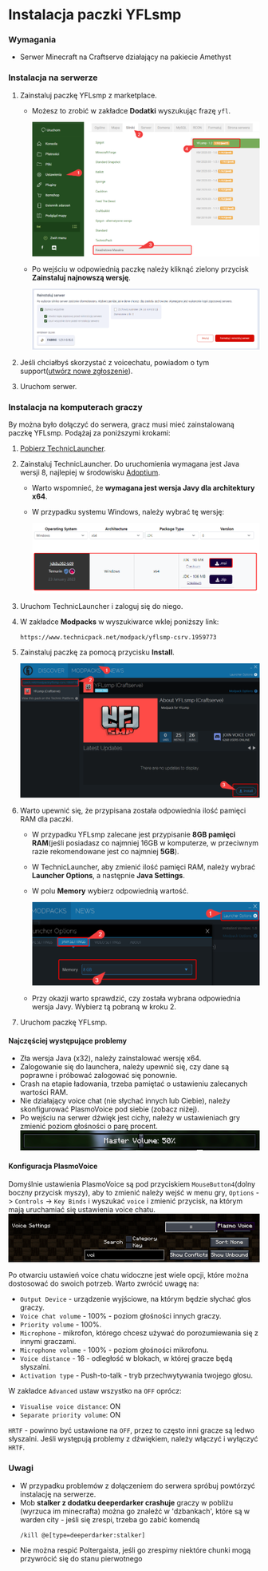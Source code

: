 # Instalacja paczki YFLsmp

### Wymagania

* Serwer Minecraft na Craftserve działający na pakiecie Amethyst 

<a id="server"></a>
### Instalacja na serwerze

1. Zainstaluj paczkę YFLsmp z marketplace.
    - Możesz to zrobić w zakładce **Dodatki** wyszukując frazę `yfl`.

      ![image](img/bettermc/select_yfl_engine.png)
    - Po wejściu w odpowiednią paczkę należy kliknąć zielony przycisk **Zainstaluj najnowszą wersję**.

      ![image](img/bettermc/save_engine.png)

2. Jeśli chciałbyś skorzystać z voicechatu, powiadom o tym support([utwórz nowe zgłoszenie](https://craftserve.com/contact)).
3. Uruchom serwer.

<a id="client"></a>
### Instalacja na komputerach graczy

By można było dołączyć do serwera, gracz musi mieć zainstalowaną paczkę YFLsmp. Podążaj za poniższymi krokami:
1. [Pobierz TechnicLauncher](https://www.technicpack.net/download).
2. Zainstaluj TechnicLauncher. Do uruchomienia wymagana jest Java wersji 8, najlepiej w środowisku [Adoptium](https://adoptium.net/en-GB/temurin/releases/?version=8).
   - Warto wspomnieć, że **wymagana jest wersja Javy dla architektury x64**.
   - W przypadku systemu Windows, należy wybrać tę wersję:
     
     ![image](img/bettermc/adoptium.png)
3. Uruchom TechnicLauncher i zaloguj się do niego.
4. W zakładce **Modpacks** w wyszukiwarce wklej poniższy link: 
    ```
    https://www.technicpack.net/modpack/yflsmp-csrv.1959773
    ```
5. Zainstaluj paczkę za pomocą przycisku **Install**.

   ![image](img/bettermc/yfl_technic.png)
6. Warto upewnić się, że przypisana została odpowiednia ilość pamięci RAM dla paczki. 
   - W przypadku YFLsmp zalecane jest przypisanie **8GB pamięci RAM**(jeśli posiadasz co najmniej 16GB w komputerze, w przeciwnym razie rekomendowane jest co najmniej **5GB**).
   - W TechnicLauncher, aby zmienić ilość pamięci RAM, należy wybrać **Launcher Options**, a następnie **Java Settings**.
   - W polu **Memory** wybierz odpowiednią wartość.

     ![image](img/bettermc/yfl_technic_ram.png)
   - Przy okazji warto sprawdzić, czy została wybrana odpowiednia wersja Javy. Wybierz tą pobraną w kroku 2.
7. Uruchom paczkę YFLsmp.

#### Najczęściej występujące problemy
   * Zła wersja Java (x32), należy zainstalować wersję x64.
   * Zalogowanie się do launchera, należy upewnić się, czy dane są poprawne i próbować zalogować się ponownie.
   * Crash na etapie ładowania, trzeba pamiętać o ustawieniu zalecanych wartości RAM.
   * Nie działający voice chat (nie słychać innych lub Ciebie), należy skonfigurować PlasmoVoice pod siebie (zobacz niżej).
   * Po wejściu na serwer dźwięk jest cichy, należy w ustawieniach gry zmienić poziom głośności o parę procent.
   ![image](img/bettermc/mastervolume.gif)

#### Konfiguracja PlasmoVoice
Domyślnie ustawienia PlasmoVoice są pod przyciskiem `MouseButton4`(dolny boczny przycisk myszy), aby to zmienić należy wejść w menu gry, `Options` -> `Controls` -> `Key Binds` i wyszukać `voice` i zmienić przycisk, na którym mają uruchamiać się ustawienia voice chatu.
![image](img/bettermc/keybinds.png)

Po otwarciu ustawień voice chatu widoczne jest wiele opcji, które można dostosować do swoich potrzeb. Warto zwrócić uwagę na:
- `Output Device` - urządzenie wyjściowe, na którym będzie słychać głos graczy.
- `Voice chat volume` - 100% - poziom głośności innych graczy.
- `Priority volume` - 100%.
- `Microphone` - mikrofon, którego chcesz używać do porozumiewania się z innymi graczami.
- `Microphone volume` - 100% - poziom głośności mikrofonu.
- `Voice distance` - 16 - odległość w blokach, w której gracze będą słyszalni.
- `Activation type` - Push-to-talk - tryb przechwytywania twojego głosu.

W zakładce `Advanced` ustaw wszystko na `OFF` oprócz:
- `Visualise voice distance`: ON
- `Separate priority volume`: ON

`HRTF` - powinno być ustawione na `OFF`, przez to często inni gracze są ledwo słyszalni.
Jeśli występują problemy z dźwiękiem, należy włączyć i wyłączyć `HRTF`.

### Uwagi
- W przypadku problemów z dołączeniem do serwera spróbuj powtórzyć instalację na serwerze.
- Mob **stalker z dodatku deeperdarker crashuje** graczy w pobliżu (wyrzuca im minecrafta) można go znaleźć w 'dzbankach', które są w warden city - jeśli się zrespi, trzeba go zabić komendą 
   ```
  /kill @e[type=deeperdarker:stalker]
   ```
- Nie można respić Poltergaista, jeśli go zrespimy niektóre chunki mogą przywrócić się do stanu pierwotnego
